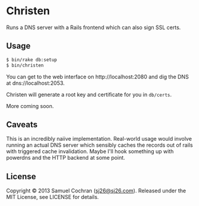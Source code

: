 # Christen

Runs a DNS server with a Rails frontend which can also sign SSL certs.

## Usage

```sh
$ bin/rake db:setup
$ bin/christen
```

You can get to the web interface on http://localhost:2080 and dig the DNS at dns://localhost:2053.

Christen will generate a root key and certificate for you in `db/certs`.

More coming soon.

## Caveats

This is an incredibly naiive implementation. Real-world usage would involve running an actual DNS server which sensibly caches the records out of rails with triggered cache invalidation. Maybe I'll hook something up with powerdns and the HTTP backend at some point.

## License

Copyright © 2013 Samuel Cochran (sj26@sj26.com). Released under the MIT License, see LICENSE for details.
